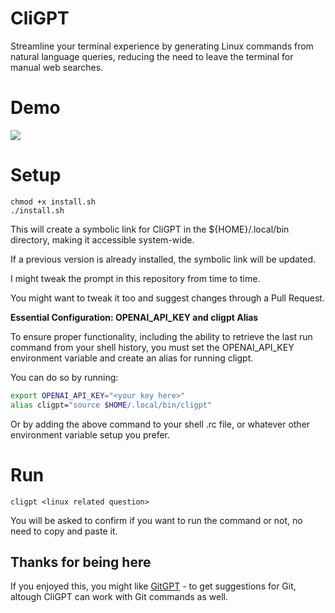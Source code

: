 # CliGPT

Streamline your terminal experience by generating Linux commands from natural language queries, reducing the need to leave the terminal for manual web searches.

# Demo

![](https://s2.gifyu.com/images/ezgif.com-crop1.gif)

# Setup

```
chmod +x install.sh
./install.sh
```

This will create a symbolic link for CliGPT in the ${HOME}/.local/bin directory, making it accessible system-wide.

If a previous version is already installed, the symbolic link will be updated.

I might tweak the prompt in this repository from time to time.

You might want to tweak it too and suggest changes through a Pull Request.

**Essential Configuration: OPENAI_API_KEY and cligpt Alias**

To ensure proper functionality, including the ability to retrieve the last run command from your shell history, you must set the OPENAI_API_KEY environment variable and create an alias for running cligpt.

You can do so by running:

```bash
export OPENAI_API_KEY="<your key here>"
alias cligpt="source $HOME/.local/bin/cligpt"
```

Or by adding the above command to your shell .rc file, or whatever other environment variable setup you prefer. 

# Run

```cligpt <linux related question>```

You will be asked to confirm if you want to run the command or not, no need to copy and paste it.

## Thanks for being here

If you enjoyed this, you might like [GitGPT](https://github.com/Luanf/gitgpt) - to get suggestions for Git, altough CliGPT can work with Git commands as well.
